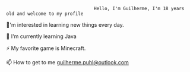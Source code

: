                                      Hello, I'm Guilherme, I'm 18 years old and welcome to my profile
                                     
 
👀'm interested in learning new things every day.
 
🌱 I'm currently learning Java

⚡ My favorite game is Minecraft.

📫 How to get to me guilherme.puhl@outlook.com

<!---
uguilherme/uguilherme is a ✨ special ✨ repository because its `README.md` (this file) appears on your GitHub profile.
You can click the Preview link to take a look at your changes.
--->

